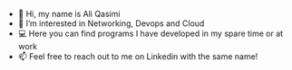 - 👋 Hi, my name is Ali Qasimi
- 👀 I’m interested in Networking, Devops and Cloud
- 💻 Here you can find programs I have developed in my spare time or at work
- 📫 Feel free to reach out to me on Linkedin with the same name!

<!---
ali-qasimi/ali-qasimi is a ✨ special ✨ repository because its `README.md` (this file) appears on your GitHub profile.
You can click the Preview link to take a look at your changes.
--->
